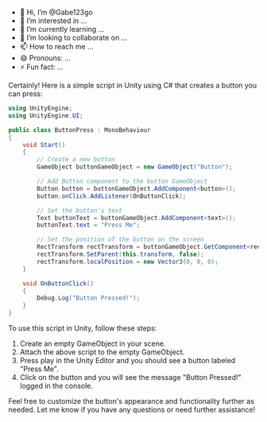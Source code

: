 - 👋 Hi, I’m @Gabe123go
- 👀 I’m interested in ...
- 🌱 I’m currently learning ...
- 💞️ I’m looking to collaborate on ...
- 📫 How to reach me ...
- 😄 Pronouns: ...
- ⚡ Fun fact: ...

<!---
Gabe123go/Gabe123go is a ✨ special ✨ repository because its `README.md` (this file) appears on your GitHub profile.
You can click the Preview link to take a look at your changes.
--->
Certainly! Here is a simple script in Unity using C# that creates a button you can press:

```csharp
using UnityEngine;
using UnityEngine.UI;

public class ButtonPress : MonoBehaviour
{
    void Start()
    {
        // Create a new button
        GameObject buttonGameObject = new GameObject("Button");

        // Add Button component to the button GameObject
        Button button = buttonGameObject.AddComponent<button>();
        button.onClick.AddListener(OnButtonClick);

        // Set the button's text
        Text buttonText = buttonGameObject.AddComponent<text>();
        buttonText.text = "Press Me";

        // Set the position of the button on the screen
        RectTransform rectTransform = buttonGameObject.GetComponent<recttransform>();
        rectTransform.SetParent(this.transform, false);
        rectTransform.localPosition = new Vector3(0, 0, 0);
    }

    void OnButtonClick()
    {
        Debug.Log("Button Pressed!");
    }
}
```

To use this script in Unity, follow these steps:
1. Create an empty GameObject in your scene.
2. Attach the above script to the empty GameObject.
3. Press play in the Unity Editor and you should see a button labeled "Press Me".
4. Click on the button and you will see the message "Button Pressed!" logged in the console.

Feel free to customize the button's appearance and functionality further as needed. Let me know if you have any questions or need further assistance!</recttransform></text></button>
